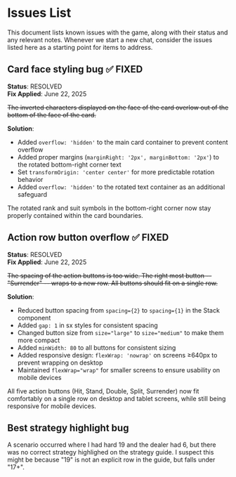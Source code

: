 # Issues List

This document lists known issues with the game, along with their status and any relevant notes. Whenever we start a new chat, consider the issues listed here as a starting point for items to address. 

## Card face styling bug ✅ FIXED

**Status**: RESOLVED  
**Fix Applied**: June 22, 2025  

~~The inverted characters displayed on the face of the card overlow out of the bottom of the face of the card.~~

**Solution**: 
- Added `overflow: 'hidden'` to the main card container to prevent content overflow
- Added proper margins (`marginRight: '2px', marginBottom: '2px'`) to the rotated bottom-right corner text
- Set `transformOrigin: 'center center'` for more predictable rotation behavior
- Added `overflow: 'hidden'` to the rotated text container as an additional safeguard

The rotated rank and suit symbols in the bottom-right corner now stay properly contained within the card boundaries.

## Action row button overflow ✅ FIXED

**Status**: RESOLVED  
**Fix Applied**: June 22, 2025  

~~The spacing of the action buttons is too wide. The right most button -- "Surrender" -- wraps to a new row. All buttons should fit on a single row.~~

**Solution**: 
- Reduced button spacing from `spacing={2}` to `spacing={1}` in the Stack component
- Added `gap: 1` in sx styles for consistent spacing
- Changed button size from `size="large"` to `size="medium"` to make them more compact
- Added `minWidth: 80` to all buttons for consistent sizing
- Added responsive design: `flexWrap: 'nowrap'` on screens ≥640px to prevent wrapping on desktop
- Maintained `flexWrap="wrap"` for smaller screens to ensure usability on mobile devices

All five action buttons (Hit, Stand, Double, Split, Surrender) now fit comfortably on a single row on desktop and tablet screens, while still being responsive for mobile devices.

## Best strategy highlight bug

A scenario occurred where I had hard 19 and the dealer had 6, but there was no correct strategy highlighed on the strategy guide. I suspect this might be because "19" is not an explicit row in the guide, but falls under "17+".
